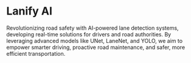 # Lanify AI
Revolutionizing road safety with AI-powered lane detection systems, developing real-time solutions for drivers and road authorities. By leveraging advanced models like UNet, LaneNet, and YOLO, we aim to empower smarter driving, proactive road maintenance, and safer, more efficient transportation.

